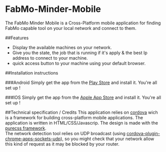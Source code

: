 # FabMo-Minder-Mobile

The FabMo Minder Mobile is a Cross-Platform mobile application for finding FabMo capable tool on your local network and connect to them.

##Features
- Display the available machines on your network.
- Give you the state, the job that is running if it's apply & the best Ip address to connect to your machine.
- quick access button to your machine using your default browser.

##Installation instructions

###Android
Simply get the app from the [Play Store](https://play.google.com/store/apps/details?id=com.fabmo.toolminder) and install it. You're all set up !

###IOS
Simply get the app from the [Apple App Store](https://appsto.re/us/3CLBdb.i) and install it. You're all set up !

##Technical specification / Credits
This application relies on [cordova](https://cordova.apache.org/) wich is a framework for building cross-platform mobile applications. The application is written in HTML/CSS/Javascrip.
The design is made with the [purecss framework](http://purecss.io).  
The network detection tool relies on UDP broadcast (using [cordova-plugin-chrome-apps-sockets-udp](https://github.com/MobileChromeApps/cordova-plugin-chrome-apps-sockets-udp)), so you might check that your network allow this kind of request as it may be blocked by your router.
